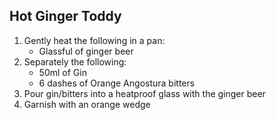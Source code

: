 ## Hot Ginger Toddy

1. Gently heat the following in a pan:
	- Glassful of ginger beer
2. Separately the following:
	- 50ml of Gin
	- 6 dashes of Orange Angostura bitters
3. Pour gin/bitters into a heatproof glass with the ginger beer 
4. Garnish with an orange wedge
